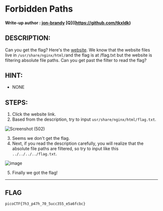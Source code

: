 # Forbidden Paths
#### Write-up author : [jon-brandy](https://github.com/jon-brandy) [Q]((https://github.com/tkxldk)
## DESCRIPTION:
Can you get the flag? Here's the [website](http://saturn.picoctf.net:55827/). 
We know that the website files live in `/usr/share/nginx/html/`and the flag is at /flag.txt but the website is filtering absolute file paths. 
Can you get past the filter to read the flag?
## HINT:
- NONE
## STEPS:
1. Click the website link.
2. Based from the description, try to input `usr/share/nginx/html/flag.txt`.

![Screenshot (502)](https://user-images.githubusercontent.com/70703371/176099066-0fd73d9e-3fce-42b1-bde9-706b550be6ea.png)

3. Seems we don't get the flag.
4. Next, if you read the description carefully, you will realize that the absolute file paths are filtered, so try to input like this `../../../../flag.txt`.

![image](https://user-images.githubusercontent.com/70703371/176099310-462fbbf4-f55d-4ac2-8ac4-cb2f8b35826c.png)

5. Finally we got the flag!

---
## FLAG
```
picoCTF{7h3_p47h_70_5ucc355_e5a6fcbc}
```
